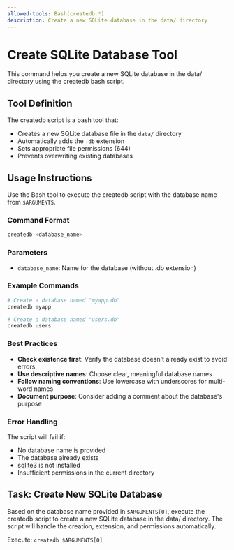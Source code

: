 ```yaml
---
allowed-tools: Bash(createdb:*)
description: Create a new SQLite database in the data/ directory
---
```


# Create SQLite Database Tool

This command helps you create a new SQLite database in the data/ directory using the createdb bash script.

## Tool Definition

The createdb script is a bash tool that:
- Creates a new SQLite database file in the `data/` directory
- Automatically adds the `.db` extension
- Sets appropriate file permissions (644)
- Prevents overwriting existing databases

## Usage Instructions

Use the Bash tool to execute the createdb script with the database name from `$ARGUMENTS`.

### Command Format
```bash
createdb <database_name>
```

### Parameters
- `database_name`: Name for the database (without .db extension)

### Example Commands
```bash
# Create a database named "myapp.db"
createdb myapp

# Create a database named "users.db"
createdb users
```

### Best Practices
- **Check existence first**: Verify the database doesn't already exist to avoid errors
- **Use descriptive names**: Choose clear, meaningful database names
- **Follow naming conventions**: Use lowercase with underscores for multi-word names
- **Document purpose**: Consider adding a comment about the database's purpose

### Error Handling
The script will fail if:
- No database name is provided
- The database already exists
- sqlite3 is not installed
- Insufficient permissions in the current directory

## Task: Create New SQLite Database

Based on the database name provided in `$ARGUMENTS[0]`, execute the createdb script to create a new SQLite database in the data/ directory. The script will handle the creation, extension, and permissions automatically.

Execute: `createdb $ARGUMENTS[0]`
